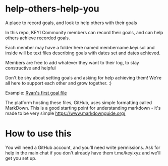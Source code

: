 # help-others-help-you
A place to record goals, and look to help others with their goals


In this repo, KEYI Community members can record their goals, and can help others achieve recorded goals.

Each member may have a folder here named membername.keyi.sol and inside will be text files describing goals with dates set and dates achieved. 

Members are free to add whatever they want to their log, to stay constructive and helpful

Don't be shy about setting goals and asking for help achieving them! We're all here to support each other and grow together. :)


Example: [Ryan's first goal file](ryan.keyi.sol/2024-08-30-goals.md)

The platform hosting these files, GitHub, uses simple formatting called MarkDown. This is a good starting point for understanding markdown - it's made to be very simple https://www.markdownguide.org/

# How to use this

You will need a GitHub account, and you'll need write permissions. Ask for help in the main chat if you don't already have them t.me/keyixyz and we'll get you set up.
